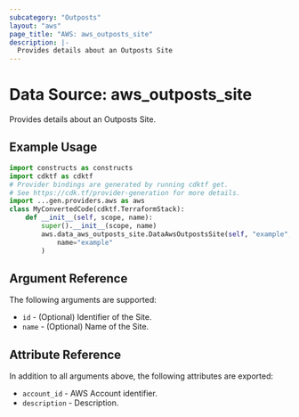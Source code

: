 ```yaml
---
subcategory: "Outposts"
layout: "aws"
page_title: "AWS: aws_outposts_site"
description: |-
  Provides details about an Outposts Site
---
```


# Data Source: aws_outposts_site

Provides details about an Outposts Site.

## Example Usage

```python
import constructs as constructs
import cdktf as cdktf
# Provider bindings are generated by running cdktf get.
# See https://cdk.tf/provider-generation for more details.
import ...gen.providers.aws as aws
class MyConvertedCode(cdktf.TerraformStack):
    def __init__(self, scope, name):
        super().__init__(scope, name)
        aws.data_aws_outposts_site.DataAwsOutpostsSite(self, "example",
            name="example"
        )
```

## Argument Reference

The following arguments are supported:

* `id` - (Optional) Identifier of the Site.
* `name` - (Optional) Name of the Site.

## Attribute Reference

In addition to all arguments above, the following attributes are exported:

* `account_id` - AWS Account identifier.
* `description` - Description.

<!-- cache-key: cdktf-0.17.0-pre.15 input-950aadf8ba0cede08e5f6298222bb21e0057fa9e7e0ddbc0f887c48f049adfcf -->